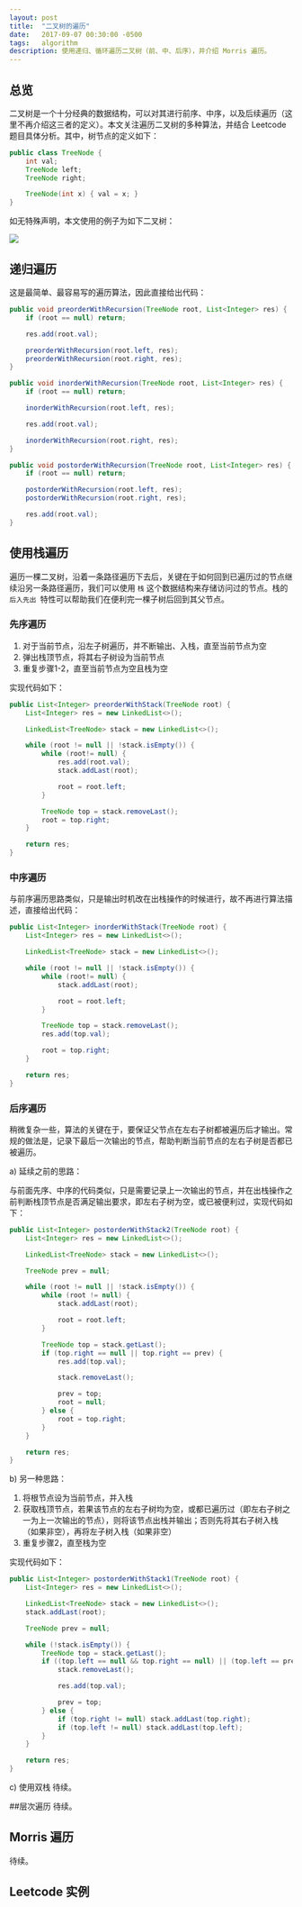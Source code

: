 ```yaml
---
layout: post
title:  "二叉树的遍历"
date:   2017-09-07 00:30:00 -0500
tags:   algorithm
description: 使用递归、循环遍历二叉树（前、中、后序），并介绍 Morris 遍历。
---
```


## 总览
二叉树是一个十分经典的数据结构，可以对其进行前序、中序，以及后续遍历（这里不再介绍这三者的定义）。本文关注遍历二叉树的多种算法，并结合 Leetcode 题目具体分析。其中，树节点的定义如下：

``` java
public class TreeNode {
	int val;
	TreeNode left;
	TreeNode right;

	TreeNode(int x) { val = x; }
}
```

如无特殊声明，本文使用的例子为如下二叉树：

![](/assets/images/0907/0-0.png)

## 递归遍历
这是最简单、最容易写的遍历算法，因此直接给出代码：

``` java
public void preorderWithRecursion(TreeNode root, List<Integer> res) {
	if (root == null) return;

	res.add(root.val);

	preorderWithRecursion(root.left, res);
	preorderWithRecursion(root.right, res);
}

public void inorderWithRecursion(TreeNode root, List<Integer> res) {
	if (root == null) return;

	inorderWithRecursion(root.left, res);

	res.add(root.val);

	inorderWithRecursion(root.right, res);
}

public void postorderWithRecursion(TreeNode root, List<Integer> res) {
	if (root == null) return;

	postorderWithRecursion(root.left, res);
	postorderWithRecursion(root.right, res);

	res.add(root.val);
}
```

## 使用栈遍历
遍历一棵二叉树，沿着一条路径遍历下去后，关键在于如何回到已遍历过的节点继续沿另一条路径遍历，我们可以使用 `栈` 这个数据结构来存储访问过的节点。栈的 `后入先出 `特性可以帮助我们在便利完一棵子树后回到其父节点。

### 先序遍历
1. 对于当前节点，沿左子树遍历，并不断输出、入栈，直至当前节点为空
2. 弹出栈顶节点，将其右子树设为当前节点
3. 重复步骤1-2，直至当前节点为空且栈为空

实现代码如下：

``` java
public List<Integer> preorderWithStack(TreeNode root) {
	List<Integer> res = new LinkedList<>();

	LinkedList<TreeNode> stack = new LinkedList<>();

	while (root != null || !stack.isEmpty()) {
		while (root!= null) {
			res.add(root.val);
			stack.addLast(root);

			root = root.left;
		}

		TreeNode top = stack.removeLast();
		root = top.right;
	}

	return res;
}
```

### 中序遍历
与前序遍历思路类似，只是输出时机改在出栈操作的时候进行，故不再进行算法描述，直接给出代码：

``` java
public List<Integer> inorderWithStack(TreeNode root) {
	List<Integer> res = new LinkedList<>();

	LinkedList<TreeNode> stack = new LinkedList<>();

	while (root != null || !stack.isEmpty()) {
		while (root!= null) {
			stack.addLast(root);

			root = root.left;
		}

		TreeNode top = stack.removeLast();
		res.add(top.val);

		root = top.right;
	}

	return res;
}
```

### 后序遍历
稍微复杂一些，算法的关键在于，要保证父节点在左右子树都被遍历后才输出。常规的做法是，记录下最后一次输出的节点，帮助判断当前节点的左右子树是否都已被遍历。

a) 延续之前的思路：

与前面先序、中序的代码类似，只是需要记录上一次输出的节点，并在出栈操作之前判断栈顶节点是否满足输出要求，即左右子树为空，或已被便利过，实现代码如下：

``` java
public List<Integer> postorderWithStack2(TreeNode root) {
	List<Integer> res = new LinkedList<>();

	LinkedList<TreeNode> stack = new LinkedList<>();

	TreeNode prev = null;

	while (root != null || !stack.isEmpty()) {
		while (root != null) {
			stack.addLast(root);

			root = root.left;
		}

		TreeNode top = stack.getLast();
		if (top.right == null || top.right == prev) {
			res.add(top.val);

			stack.removeLast();

			prev = top;
			root = null;
		} else {
			root = top.right;
		}
	}

	return res;
}
```

b) 另一种思路：

1. 将根节点设为当前节点，并入栈
2. 获取栈顶节点，若果该节点的左右子树均为空，或都已遍历过（即左右子树之一为上一次输出的节点），则将该节点出栈并输出；否则先将其右子树入栈（如果非空），再将左子树入栈（如果非空）
3. 重复步骤2，直至栈为空

实现代码如下：

``` java
public List<Integer> postorderWithStack1(TreeNode root) {
	List<Integer> res = new LinkedList<>();

	LinkedList<TreeNode> stack = new LinkedList<>();
	stack.addLast(root);

	TreeNode prev = null;

	while (!stack.isEmpty()) {
		TreeNode top = stack.getLast();
		if ((top.left == null && top.right == null) || (top.left == prev || top.right == prev)) {
			stack.removeLast();

			res.add(top.val);

			prev = top;
		} else {
			if (top.right != null) stack.addLast(top.right);
			if (top.left != null) stack.addLast(top.left);
		}
	}

	return res;
}
```

c) 使用双栈
待续。

##层次遍历
待续。

## Morris 遍历
待续。

## Leetcode 实例
